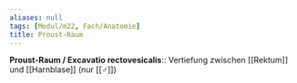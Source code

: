 ```yaml
---
aliases: null
tags: [Modul/m22, Fach/Anatomie]
title: Proust-Raum
---
```

**Proust-Raum / Excavatio rectovesicalis**:: Vertiefung zwischen [[Rektum]] und [[Harnblase]] (nur [[♂]])